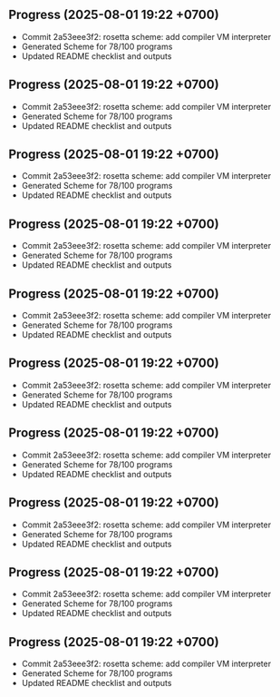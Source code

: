 ## Progress (2025-08-01 19:22 +0700)
- Commit 2a53eee3f2: rosetta scheme: add compiler VM interpreter
- Generated Scheme for 78/100 programs
- Updated README checklist and outputs

## Progress (2025-08-01 19:22 +0700)
- Commit 2a53eee3f2: rosetta scheme: add compiler VM interpreter
- Generated Scheme for 78/100 programs
- Updated README checklist and outputs

## Progress (2025-08-01 19:22 +0700)
- Commit 2a53eee3f2: rosetta scheme: add compiler VM interpreter
- Generated Scheme for 78/100 programs
- Updated README checklist and outputs

## Progress (2025-08-01 19:22 +0700)
- Commit 2a53eee3f2: rosetta scheme: add compiler VM interpreter
- Generated Scheme for 78/100 programs
- Updated README checklist and outputs

## Progress (2025-08-01 19:22 +0700)
- Commit 2a53eee3f2: rosetta scheme: add compiler VM interpreter
- Generated Scheme for 78/100 programs
- Updated README checklist and outputs

## Progress (2025-08-01 19:22 +0700)
- Commit 2a53eee3f2: rosetta scheme: add compiler VM interpreter
- Generated Scheme for 78/100 programs
- Updated README checklist and outputs

## Progress (2025-08-01 19:22 +0700)
- Commit 2a53eee3f2: rosetta scheme: add compiler VM interpreter
- Generated Scheme for 78/100 programs
- Updated README checklist and outputs

## Progress (2025-08-01 19:22 +0700)
- Commit 2a53eee3f2: rosetta scheme: add compiler VM interpreter
- Generated Scheme for 78/100 programs
- Updated README checklist and outputs

## Progress (2025-08-01 19:22 +0700)
- Commit 2a53eee3f2: rosetta scheme: add compiler VM interpreter
- Generated Scheme for 78/100 programs
- Updated README checklist and outputs

## Progress (2025-08-01 19:22 +0700)
- Commit 2a53eee3f2: rosetta scheme: add compiler VM interpreter
- Generated Scheme for 78/100 programs
- Updated README checklist and outputs

